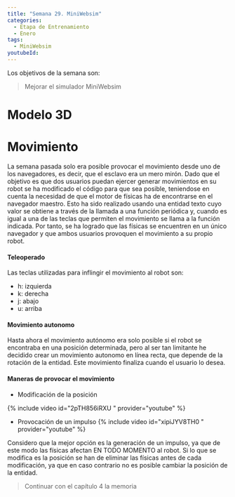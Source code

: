 ```yaml
---
title: "Semana 29. MiniWebsim"
categories:
  - Etapa de Entrenamiento
  - Enero
tags:
  - MiniWebsim
youtubeId: 
---
```


Los objetivos de la semana son:

> Mejorar el simulador MiniWebsim

# Modelo 3D
# Movimiento

La semana pasada solo era posible provocar el movimiento desde uno de los navegadores, es decir, que el esclavo era un mero mirón. Dado que el objetivo es que dos usuarios puedan ejercer generar movimientos en su robot se ha modificado el código para que sea posible, teniendose en cuenta la necesidad de que el motor de físicas ha de encontrarse en el navegador maestro. Esto ha sido realizado usando una entidad texto cuyo valor se obtiene a través de la llamada a una función periódica y, cuando es igual a una de las teclas que permiten el movimiento se llama a la función indicada. Por tanto, se ha logrado que las físicas se encuentren en un único navegador y que ambos usuarios provoquen el movimiento a su propio robot. 

#### Teleoperado

Las teclas utilizadas para inflingir el movimiento al robot son:

* h: izquierda
* k: derecha
* j: abajo
* u: arriba

#### Movimiento autonomo

Hasta ahora el movimiento autónomo era solo posible si el robot se encontraba en una posición determinada, pero al ser tan limitante he decidido crear un movimiento autonomo en línea recta, que depende de la rotación de la entidad. Este movimiento finaliza cuando el usuario lo desea. 

#### Maneras de provocar el movimiento 

* Modificación de la posición

{% include video id="2pTH856iRXU " provider="youtube" %}


* Provocación de un impulso
{% include video id="xipiJYV8TH0 " provider="youtube" %}
 

Considero que la mejor opción es la generación de un impulso, ya que de este modo las físicas afectan EN TODO MOMENTO al robot. Si lo que se modifica es la posición se han de eliminar las físicas antes de cada modificación, ya que en caso contrario no es posible cambiar la posición de la entidad. 



> Continuar con el capítulo 4 la memoria 
